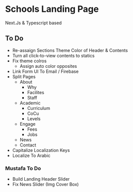 # Schools Landing Page

Next.Js & Typescript based

## To Do

- Re-assaign Sections Theme Color of Header & Contents
- Turn all click-to-view contents to statics
- Fix theme colros
  - Assign auto color opposites
- Link Form UI To Email / Firebase
- Split Pages
  - About
    - Why
    - Facilites
    - Staff
  - Academic
    - Curriculum
    - CoCu
    - Levels
  - Engage
    - Fees
    - Jobs
  - News
  - Contact
- Capitalize Localization Keys
- Localize To Arabic

### Mustafa To Do

- Build Landing Header Slider
- Fix News Slider (Img Cover Box)
